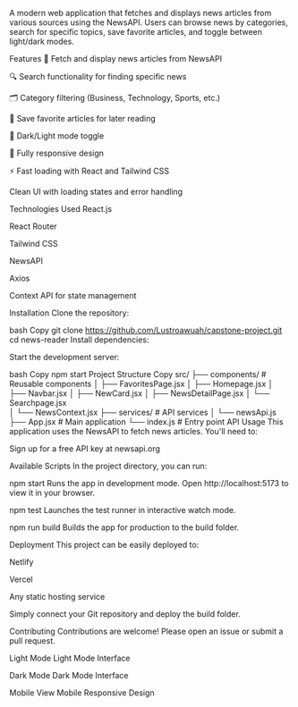 A modern web application that fetches and displays news articles from various sources using the NewsAPI. Users can browse news by categories, search for specific topics, save favorite articles, and toggle between light/dark modes.

Features
📰 Fetch and display news articles from NewsAPI

🔍 Search functionality for finding specific news

🗂 Category filtering (Business, Technology, Sports, etc.)

💾 Save favorite articles for later reading

🌙 Dark/Light mode toggle

📱 Fully responsive design

⚡ Fast loading with React and Tailwind CSS

Clean UI with loading states and error handling

Technologies Used
React.js

React Router

Tailwind CSS

NewsAPI

Axios

Context API for state management

Installation
Clone the repository:

bash
Copy
git clone https://github.com/Lustroawuah/capstone-project.git
cd news-reader
Install dependencies:


Start the development server:

bash
Copy
npm start
Project Structure
Copy
src/
├── components/            # Reusable components
│   ├── FavoritesPage.jsx
│   ├── Homepage.jsx
│   ├── Navbar.jsx
│   ├── NewCard.jsx
│   ├── NewsDetailPage.jsx
│   └── Searchpage.jsx            
│   └── NewsContext.jsx
├── services/              # API services
│   └── newsApi.js
├── App.jsx                # Main application
└── index.js               # Entry point
API Usage
This application uses the NewsAPI to fetch news articles. You'll need to:

Sign up for a free API key at newsapi.org

Available Scripts
In the project directory, you can run:

npm start
Runs the app in development mode.
Open http://localhost:5173 to view it in your browser.

npm test
Launches the test runner in interactive watch mode.

npm run build
Builds the app for production to the build folder.

Deployment
This project can be easily deployed to:

Netlify

Vercel

Any static hosting service

Simply connect your Git repository and deploy the build folder.

Contributing
Contributions are welcome! Please open an issue or submit a pull request.

Light Mode
Light Mode Interface

Dark Mode
Dark Mode Interface

Mobile View
Mobile Responsive Design


